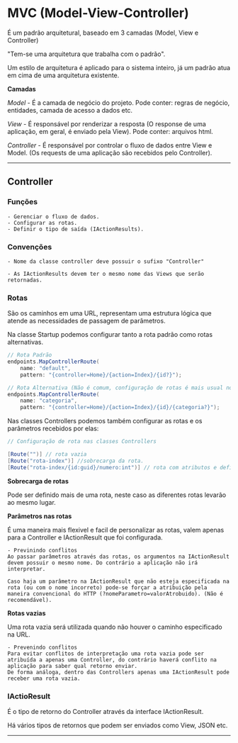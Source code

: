 
# MVC (Model-View-Controller) 

É um padrão arquitetural, baseado em 3 camadas (Model, View e Controller)

"Tem-se uma arquitetura que trabalha com o padrão".

Um estilo de arquitetura é aplicado para o sistema inteiro, já um padrão atua em cima de uma arquitetura existente.

**Camadas**

*Model* - É a camada de negócio do projeto. Pode conter: regras de negócio, entidades, camada de acesso a dados etc.

*View* - É responsável por renderizar a resposta (O response de uma aplicação, em geral, é enviado pela View). Pode conter: arquivos html.

*Controller* - É responsável por controlar o fluxo de dados entre View e Model. (Os requests de uma aplicação são recebidos pelo Controller).

***

## Controller

### Funções
	- Gerenciar o fluxo de dados.
	- Configurar as rotas.
	- Definir o tipo de saída (IActionResults).

### Convenções
	- Nome da classe controller deve possuir o sufixo "Controller"

	- As IActionResults devem ter o mesmo nome das Views que serão retornadas.

### Rotas

São os caminhos em uma URL, representam uma estrutura lógica que atende as necessidades de passagem de parâmetros.

Na classe Startup podemos configurar tanto a rota padrão como rotas alternativas.

```C# 
// Rota Padrão
endpoints.MapControllerRoute(
    name: "default",
    pattern: "{controller=Home}/{action=Index}/{id?}");
```
```C# 
// Rota Alternativa (Não é comum, configuração de rotas é mais usual no Controller)
endpoints.MapControllerRoute(
    name: "categoria",
    pattern: "{controller=Home}/{action=Index}/{id}/{categoria?}");
```

Nas classes Controllers podemos também configurar as rotas e os parâmetros recebidos por elas:

```C# 
// Configuração de rota nas classes Controllers

[Route("")] // rota vazia
[Route("rota-index")] //sobrecarga da rota.
[Route("rota-index/{id:guid}/numero:int")] // rota com atributos e definição do tipo de dado.
```

**Sobrecarga de rotas**

Pode ser definido mais de uma rota, neste caso as diferentes rotas levarão ao mesmo lugar.

**Parâmetros nas rotas**

É uma maneira mais flexivel e facil de personalizar as rotas, valem apenas para a Controller e IActionResult que foi configurada. 

	- Previnindo conflitos
	Ao passar parâmetros através das rotas, os argumentos na IActionResult devem possuir o mesmo nome. Do contrário a aplicação não irá interpretar.

	Caso haja um parâmetro na IActionResult que não esteja especificada na rota (ou com o nome incorreto) pode-se forçar a atribuição pela maneira convencional do HTTP (?nomeParametro=valorAtrobuido). (Não é recomendável).

**Rotas vazias**

Uma rota vazia será utilizada quando não houver o caminho especificado na URL.

	- Prevenindo conflitos
	Para evitar conflitos de interpretação uma rota vazia pode ser atribuída a apenas uma Controller, do contrário haverá conflito na aplicação para saber qual retorno enviar.
	De forma análoga, dentro das Controllers apenas uma IActionResult pode receber uma rota vazia.

### IActioResult

É o tipo de retorno do Controller através da interface IActionResult.

Há vários tipos de retornos que podem ser enviados como View, JSON etc.

***

